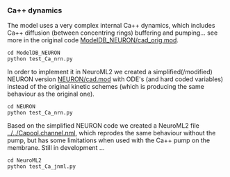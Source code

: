 ### Ca++ dynamics

The model uses a very complex internal Ca++ dynamics, which includes Ca++ diffusion (between concentring rings) buffering and pumping... see more in the original code [ModelDB_NEURON/cad_orig.mod](https://github.com/andrisecker/Lawrence2006-CA1-OLM/blob/master/NeuroML2/test_Capool/ModelDB_NEURON/cad_orig.mod).

    cd ModelDB_NEURON
    python test_Ca_nrn.py

In order to implement it in NeuroML2 we created a simplified(/modified) NEURON version [NEURON/cad.mod](https://github.com/andrisecker/Lawrence2006-CA1-OLM/blob/master/NeuroML2/test_Capool/NEURON/cad.mod) with ODE's (and hard coded variables) instead of the original kinetic schemes (which is producing the same behaviour as the original one).

    cd NEURON
    python test_Ca_nrn.py

Based on the simplified NEURON code we created a NeuroML2 file [../../Capool.channel.nml](https://github.com/andrisecker/Lawrence2006-CA1-OLM/blob/master/NeuroML2/Capool.channel.nml), which reprodes the same behaviour without the pump, but has some limitations when used with the Ca++ pump on the membrane. Still in development ...

    cd NeuroML2
    python test_Ca_jnml.py
